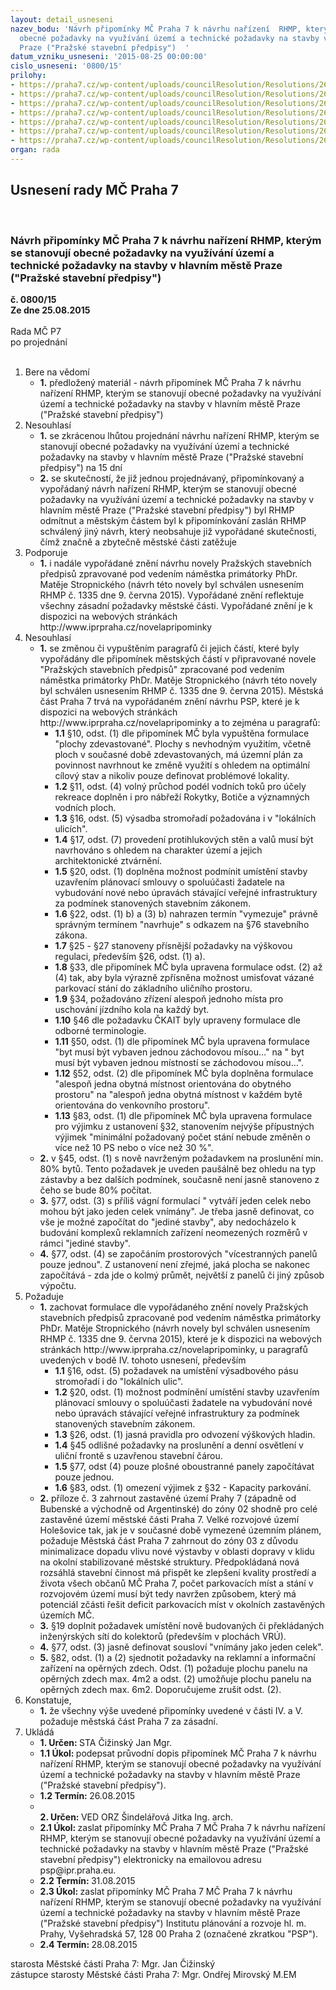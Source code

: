 ```yaml
---
layout: detail_usneseni
nazev_bodu: 'Návrh připomínky MČ Praha 7 k návrhu nařízení  RHMP, kterým se stanovují
  obecné požadavky na využívání území a technické požadavky na stavby v hlavním městě
  Praze ("Pražské stavební předpisy")  '
datum_vzniku_usneseni: '2015-08-25 00:00:00'
cislo_usneseni: '0800/15'
prilohy:
- https://praha7.cz/wp-content/uploads/councilResolution/Resolutions/26049/54-15-p1_duvod.doc
- https://praha7.cz/wp-content/uploads/councilResolution/Resolutions/26049/54-15-p2_dopis.doc
- https://praha7.cz/wp-content/uploads/councilResolution/Resolutions/26049/54-15-p3_dopisprim.pdf
- https://praha7.cz/wp-content/uploads/councilResolution/Resolutions/26049/54-15-p4_oznameni.pdf
- https://praha7.cz/wp-content/uploads/councilResolution/Resolutions/26049/54-15-p5_vyporadani-pripominekmcp7.pdf
- https://praha7.cz/wp-content/uploads/councilResolution/Resolutions/26049/54-15-p6_odo.jpg
- https://praha7.cz/wp-content/uploads/councilResolution/Resolutions/26049/54-15-p7_ozp.jpg
organ: rada
---
```

<div id="ucUsn_pList" class="usn">
	<span><h2>Usnesení rady MČ Praha 7 </h2>
<br></span><div class="standBody">
<span><h3>Návrh připomínky MČ Praha 7 k návrhu nařízení  RHMP, kterým se stanovují obecné požadavky na využívání území a technické požadavky na stavby v hlavním městě Praze ("Pražské stavební předpisy")  </h3></span><div class="center">
		<strong>č. 0800/15</strong><br>
	</div>
<div class="center">
		<strong>Ze dne 25.08.2015</strong><br><br>
	</div>Rada MČ P7<br> po projednání<br><br><ol>
<li>Bere na vědomí<ul><li>
<strong>1.</strong> předložený materiál - návrh připomínek MČ Praha 7 k návrhu nařízení  RHMP, kterým se stanovují obecné požadavky na využívání území a technické požadavky na stavby v hlavním městě Praze ("Pražské stavební předpisy")</li></ul>
</li>
<li>Nesouhlasí<ul>
<li>
<strong>1.</strong> se zkrácenou lhůtou projednání návrhu nařízení  RHMP, kterým se stanovují obecné požadavky na využívání území a technické požadavky na stavby  v hlavním městě Praze ("Pražské stavební předpisy") na 15 dní</li>
<li>
<strong>2.</strong> se skutečností, že již jednou projednávaný, připomínkovaný a vypořádaný návrh nařízení  RHMP, kterým se stanovují obecné požadavky na využívání území  a technické požadavky na stavby v hlavním městě Praze ("Pražské stavební předpisy") byl RHMP odmítnut a městským částem byl k připomínkování zaslán RHMP schválený jiný návrh, který neobsahuje již vypořádané skutečnosti, čímž značně a zbytečně městské části zatěžuje</li>
</ul>
</li>
<li>Podporuje<ul><li>
<strong>1.</strong> i nadále vypořádané znění návrhu novely Pražských stavebních předpisů zpravované pod vedením náměstka primátorky PhDr. Matěje Stropnického (návrh této novely byl schválen usnesením RHMP č. 1335 dne 9. června 2015). Vypořádané znění reflektuje všechny zásadní požadavky městské části. Vypořádané znění je k dispozici na webových stránkách http://www.iprpraha.cz/novelapripominky  </li></ul>
</li>
<li>Nesouhlasí<ul>
<li>
<strong>1.</strong> se změnou či vypuštěním paragrafů či jejich částí, které byly vypořádány dle připomínek městských částí v připravované novele "Pražských stavebních předpisů" zpracované pod vedením náměstka primátorky PhDr. Matěje Stropnického (návrh této novely byl schválen usnesením RHMP č. 1335 dne 9. června 2015). Městská část Praha 7 trvá na vypořádaném znění návrhu PSP, které je k dispozici na webových stránkách http://www.iprpraha.cz/novelapripominky a to zejména u paragrafů:<ul>
<li>
<strong>1.1</strong> §10, odst. (1) dle připomínek MČ byla vypuštěna formulace "plochy zdevastované". Plochy s nevhodným využitím, včetně ploch v současné době zdevastovaných, má územní plán za povinnost navrhnout ke změně využití s ohledem na optimální cílový stav a nikoliv pouze definovat problémové lokality.</li>
<li>
<strong>1.2</strong> §11, odst. (4) volný průchod podél vodních toků pro účely rekreace doplněn i pro nábřeží Rokytky, Botiče a významných vodních ploch.</li>
<li>
<strong>1.3</strong> §16, odst. (5)  výsadba stromořadí požadována i v "lokálních ulicích". </li>
<li>
<strong>1.4</strong> §17, odst. (7)  provedení protihlukových  stěn a valů musí být navrhováno s ohledem na charakter území a jejich architektonické ztvárnění.</li>
<li>
<strong>1.5</strong> §20, odst. (1) doplněna možnost podmínit umístění stavby uzavřením plánovací smlouvy o spoluúčasti žadatele na vybudování nové nebo úpravách stávající veřejné infrastruktury za podmínek stanovených stavebním zákonem. </li>
<li>
<strong>1.6</strong> §22, odst. (1) b) a (3) b) nahrazen termín "vymezuje" právně správným termínem "navrhuje" s odkazem na §76 stavebního zákona.</li>
<li>
<strong>1.7</strong> §25 - §27 stanoveny přísnější požadavky na výškovou regulaci, především §26, odst. (1) a).</li>
<li>
<strong>1.8</strong> §33, dle připomínek MČ byla upravena formulace odst. (2) až (4) tak, aby byla výrazně zpřísněna možnost umisťovat vázané parkovací stání do základního uličního prostoru. </li>
<li>
<strong>1.9</strong> §34, požadováno zřízení alespoň jednoho místa pro uschování jízdního kola na každý byt.</li>
<li>
<strong>1.10</strong> §46 dle požadavku ČKAIT byly upraveny formulace dle odborné terminologie.</li>
<li>
<strong>1.11</strong> §50, odst. (1) dle připomínek MČ byla upravena formulace "byt musí být vybaven jednou záchodovou mísou…" na " byt musí být vybaven jednou místností se záchodovou mísou…".</li>
<li>
<strong>1.12</strong> §52, odst. (2) dle připomínek MČ byla doplněna formulace "alespoň jedna obytná místnost orientována do obytného prostoru" na "alespoň jedna obytná místnost v každém bytě orientována do venkovního prostoru".</li>
<li>
<strong>1.13</strong> §83, odst. (1) dle připomínek MČ byla upravena formulace pro výjimku z ustanovení §32, stanovením nejvýše přípustných výjimek "minimální požadovaný počet stání nebude změněn o více než 10 PS nebo o více než 30 %".</li>
</ul>
</li>
<li>
<strong>2.</strong> v §45, odst. (1) s nově navrženým požadavkem na proslunění min. 80% bytů. Tento požadavek je uveden paušálně bez ohledu na typ zástavby a bez dalších podmínek, současně není jasně stanoveno z čeho se bude 80% počítat. </li>
<li>
<strong>3.</strong> §77, odst. (3) s příliš vágní formulací " vytváří jeden celek nebo mohou být jako jeden celek vnímány". Je třeba jasně definovat, co vše je možné započítat do "jediné stavby", aby nedocházelo k budování komplexů reklamních zařízení neomezených rozměrů v rámci "jediné stavby".</li>
<li>
<strong>4.</strong> §77, odst. (4) se započáním prostorových "vícestranných panelů pouze jednou". Z ustanovení není zřejmé, jaká plocha se nakonec započítává - zda jde o kolmý průmět, největší z panelů či jiný způsob výpočtu.</li>
</ul>
</li>
<li>Požaduje<ul>
<li>
<strong>1.</strong> zachovat formulace dle vypořádaného znění novely Pražských stavebních předpisů zpracované pod vedením náměstka primátorky PhDr. Matěje Stropnického (návrh novely byl schválen usnesením RHMP č. 1335 dne 9. června 2015), které je k dispozici na webových stránkách http://www.iprpraha.cz/novelapripominky, u paragrafů uvedených v bodě IV. tohoto usnesení, především<ul>
<li>
<strong>1.1</strong> §16, odst. (5) požadavek na umístění výsadbového pásu stromořadí i do "lokálních ulic".</li>
<li>
<strong>1.2</strong> §20, odst. (1) možnost podmínění umístění stavby uzavřením plánovací smlouvy o spoluúčasti žadatele na vybudování nové nebo úpravách stávající veřejné infrastruktury za podmínek stanovených stavebním zákonem.</li>
<li>
<strong>1.3</strong> §26, odst. (1) jasná pravidla pro odvození výškových hladin.</li>
<li>
<strong>1.4</strong> §45 odlišné požadavky na proslunění a denní osvětlení v uliční frontě s uzavřenou stavební čárou. </li>
<li>
<strong>1.5</strong> §77, odst (4) pouze plošné oboustranné panely započítávat pouze jednou.</li>
<li>
<strong>1.6</strong> §83, odst. (1) omezení výjimek z §32 - Kapacity parkování.</li>
</ul>
</li>
<li>
<strong>2.</strong>  příloze č. 3 zahrnout zastavěné území Prahy 7 (západně od Bubenské a východně od Argentinské) do zóny 02 shodně pro celé zastavěné území městské části Praha 7. Velké rozvojové území Holešovice tak, jak je v současné době vymezené územním plánem,  požaduje Městská část Praha 7 zahrnout do zóny 03 z důvodu minimalizace dopadu vlivu nové výstavby v oblasti dopravy v klidu na okolní stabilizované městské struktury. Předpokládaná nová rozsáhlá stavební činnost má přispět ke zlepšení kvality prostředí a života všech občanů MČ Praha 7, počet parkovacích míst a stání v rozvojovém území musí být tedy navržen způsobem, který má potenciál zčásti řešit deficit parkovacích míst v okolních zastavěných územích MČ.  </li>
<li>
<strong>3.</strong> §19 doplnit požadavek umístění nově budovaných či překládaných inženýrských sítí do kolektorů (především v plochách VRÚ).</li>
<li>
<strong>4.</strong> §77, odst. (3) jasně definovat sousloví "vnímány jako jeden celek". </li>
<li>
<strong>5.</strong> §82, odst. (1) a (2) sjednotit požadavky na reklamní a informační zařízení na opěrných zdech. Odst. (1) požaduje plochu panelu na opěrných zdech max. 4m2 a odst. (2) umožňuje plochu panelu na opěrných zdech max. 6m2. Doporučujeme zrušit odst. (2). </li>
</ul>
</li>
<li>Konstatuje,<ul><li>
<strong>1.</strong> že všechny výše uvedené připomínky uvedené v části IV. a V. požaduje městská část Praha 7 za zásadní.</li></ul>
</li>
<li>Ukládá<ul>
<li>
<strong>1. Určen: </strong>STA Čižinský Jan Mgr.</li>
<li>
<strong>1.1 Úkol: </strong>podepsat průvodní dopis připomínek MČ Praha 7 k návrhu nařízení  RHMP, kterým se stanovují obecné požadavky na využívání území a technické požadavky na stavby v hlavním městě Praze ("Pražské stavební předpisy").</li>
<li>
<strong>1.2 Termín: </strong>26.08.2015</li>
<li>
<strong><br>2. Určen: </strong>VED ORZ  Šindelářová Jitka Ing. arch.</li>
<li>
<strong>2.1 Úkol: </strong>zaslat připomínky MČ Praha 7 MČ Praha 7 k návrhu nařízení  RHMP, kterým se stanovují obecné požadavky na využívání území a technické požadavky na stavby v hlavním městě Praze ("Pražské stavební předpisy") elektronicky na emailovou adresu psp@ipr.praha.eu.</li>
<li>
<strong>2.2 Termín: </strong>31.08.2015</li>
<li>
<strong>2.3 Úkol: </strong>zaslat připomínky MČ Praha 7 MČ Praha 7 k návrhu nařízení  RHMP, kterým se stanovují obecné požadavky na využívání území a technické požadavky na stavby v hlavním městě Praze ("Pražské stavební předpisy") Institutu plánování a rozvoje hl. m. Prahy, Vyšehradská 57, 128 00 Praha 2 (označené zkratkou "PSP").</li>
<li>
<strong>2.4 Termín: </strong>28.08.2015</li>
</ul>
</li>
</ol>starosta Městské části Praha 7: Mgr. Jan Čižinský<br>zástupce starosty Městské části Praha 7: Mgr. Ondřej Mirovský M.EM 
</div>
</div>